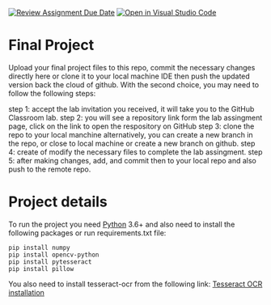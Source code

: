 [![Review Assignment Due Date](https://classroom.github.com/assets/deadline-readme-button-24ddc0f5d75046c5622901739e7c5dd533143b0c8e959d652212380cedb1ea36.svg)](https://classroom.github.com/a/FI-MP__o)
[![Open in Visual Studio Code](https://classroom.github.com/assets/open-in-vscode-718a45dd9cf7e7f842a935f5ebbe5719a5e09af4491e668f4dbf3b35d5cca122.svg)](https://classroom.github.com/online_ide?assignment_repo_id=13019676&assignment_repo_type=AssignmentRepo)

# Final Project
Upload your final project files to this repo, commit the necessary changes directly here or clone it to your local machine IDE then push the updated version back the cloud of github. With the second choice, you may need to follow the following steps:

step 1: accept the lab invitation you received, it will take you to the GitHub Classroom lab.
step 2: you will see a repository link form the lab assingment page, click on the link to open the respository on GitHub
step 3: clone the repo to your local manchine alternatively, you can create a new branch in the repo, or close to local machine or create a new branch on github.
step 4: create of modify the necessary files to complete the lab assingment.
step 5: after making changes, add, and commit then to your local repo and also push to the remote repo.

# Project details

To run the project you need [Python](https://www.python.org/downloads/) 3.6+ and also need to install the following packages or run requirements.txt file:
```
pip install numpy
pip install opencv-python
pip install pytesseract
pip install pillow
```
You also need to install tesseract-ocr from the following link:
[Tesseract OCR installation](https://tesseract-ocr.github.io/tessdoc/Installation.html)
